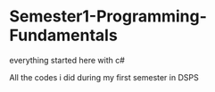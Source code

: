 # Semester1-Programming-Fundamentals

everything started here with c#

All the codes i did during my first semester in DSPS

